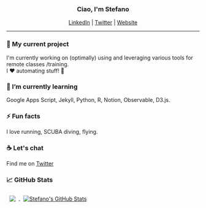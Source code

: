 <!--
**stefanocaglio/stefanocaglio** is a ✨ _special_ ✨ repository because its `README.md` (this file) appears on your GitHub profile.

- 🔭 I’m currently working on ...
- 🌱 I’m currently learning ...
- 👯 I’m looking to collaborate on ...
- 🤔 I’m looking for help with ...
- 💬 Ask me about ...
- 📫 How to reach me: ...
- 😄 Pronouns: ...
- ⚡ Fun fact: ...
-->

<h3 align="center">Ciao, I'm Stefano</h3>
<p align="center"><a href="https://www.linkedin.com/in/stefanocaglio/">LinkedIn</a> | <a href="https://twitter.com/stefanocaglio">Twitter</a> | <a href="https://stefanocaglio.com">Website</a>
  
<hr>

### 🔭  My current project

I'm currently working on (optimally) using and leveraging various tools for remote classes /training. <br>
I ❤️ automating stuff! 🦾 

### 🌱  I’m currently learning 

Google Apps Script, Jekyll, Python, R, Notion, Observable, D3.js.

### ⚡ Fun facts
I love running, SCUBA diving, flying.

### :coffee: Let's chat

Find me on [Twitter](https://twitter.com/stefanocaglio)


### &#x1f4c8; GitHub Stats
<a href="https://github.com/stefanocaglio">
  <img align="center" style="margin:0.5rem" src="https://github-readme-stats.vercel.app/api/top-langs/?username=stefanocaglio&langs_count=4&title_color=ffffff&text_color=c9cacc&icon_color=4AB197&bg_color=1A2B34" />
</a>

<a href="https://github.com/stefanocaglio">
  <img align="center" style="margin:0.5rem" src="https://github-readme-stats.vercel.app/api?username=stefanocaglio&show_icons=true&line_height=27&count_private=true&title_color=ffffff&text_color=c9cacc&icon_color=4AB097&bg_color=1A2B34" alt="Stefano's GitHub Stats" />
</a>
